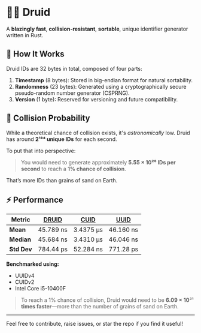 # 🧙‍♂️ Druid

A **blazingly fast**, **collision-resistant**, **sortable**, unique identifier generator written in Rust.

## 🔧 How It Works

Druid IDs are 32 bytes in total, composed of four parts:

1. **Timestamp** (8 bytes): Stored in big-endian format for natural sortability.
2. **Randomness** (23 bytes): Generated using a cryptographically secure pseudo-random number generator (CSPRNG).
3. **Version** (1 byte): Reserved for versioning and future compatibility.

## 🎯 Collision Probability

While a theoretical chance of collision exists, it's *astronomically* low. Druid has around **2¹⁸⁴ unique IDs** for each second.

To put that into perspective:

> You would need to generate approximately **5.55 × 10²⁶ IDs per second** to reach a **1% chance of collision**.

That’s more IDs than grains of sand on Earth.
## ⚡ Performance

| Metric             | **[DRUID]()**       | **[CUID](https://github.com/mplanchard/cuid-rust)**        | **[UUID](https://github.com/uuid-rs/uuid)**          |
|--------------------|-----------------|-----------------|-------------------|
| **Mean**           | 45.789 ns       |  	3.4375 µs    | 46.160 ns         |
| **Median**         | 45.684 ns       | 3.4310 µs       | 46.046 ns         |
| **Std Dev**        | 784.44 ps       | 52.284 ns       | 771.28 ps         |


**Benchmarked using:**

- UUIDv4
- CUIDv2
- Intel Core i5-10400F

> To reach a 1% chance of collision, Druid would need to be **6.09 × 10³¹ times faster**—more than the number of grains of sand on Earth.

---

Feel free to contribute, raise issues, or star the repo if you find it useful!

